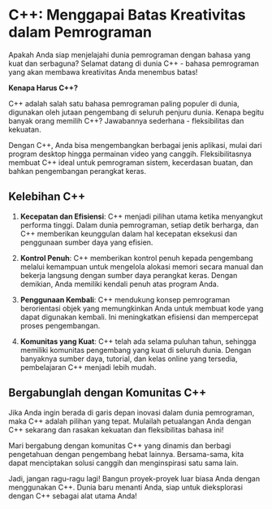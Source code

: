 # **C++: Menggapai Batas Kreativitas dalam Pemrograman**

Apakah Anda siap menjelajahi dunia pemrograman dengan bahasa yang kuat dan serbaguna? Selamat datang di dunia C++ - bahasa pemrograman yang akan membawa kreativitas Anda menembus batas!

**Kenapa Harus C++?**

C++ adalah salah satu bahasa pemrograman paling populer di dunia, digunakan oleh jutaan pengembang di seluruh penjuru dunia. Kenapa begitu banyak orang memilih C++? Jawabannya sederhana - fleksibilitas dan kekuatan.

Dengan C++, Anda bisa mengembangkan berbagai jenis aplikasi, mulai dari program desktop hingga permainan video yang canggih. Fleksibilitasnya membuat C++ ideal untuk pemrograman sistem, kecerdasan buatan, dan bahkan pengembangan perangkat keras.

## **Kelebihan C++**

1. **Kecepatan dan Efisiensi**: C++ menjadi pilihan utama ketika menyangkut performa tinggi. Dalam dunia pemrograman, setiap detik berharga, dan C++ memberikan keunggulan dalam hal kecepatan eksekusi dan penggunaan sumber daya yang efisien.

2. **Kontrol Penuh**: C++ memberikan kontrol penuh kepada pengembang melalui kemampuan untuk mengelola alokasi memori secara manual dan bekerja langsung dengan sumber daya perangkat keras. Dengan demikian, Anda memiliki kendali penuh atas program Anda.

3. **Penggunaan Kembali**: C++ mendukung konsep pemrograman berorientasi objek yang memungkinkan Anda untuk membuat kode yang dapat digunakan kembali. Ini meningkatkan efisiensi dan mempercepat proses pengembangan.

4. **Komunitas yang Kuat**: C++ telah ada selama puluhan tahun, sehingga memiliki komunitas pengembang yang kuat di seluruh dunia. Dengan banyaknya sumber daya, tutorial, dan kelas online yang tersedia, pembelajaran C++ menjadi lebih mudah.

## **Bergabunglah dengan Komunitas C++**

Jika Anda ingin berada di garis depan inovasi dalam dunia pemrograman, maka C++ adalah pilihan yang tepat. Mulailah petualangan Anda dengan C++ sekarang dan rasakan kekuatan dan fleksibilitas bahasa ini!

Mari bergabung dengan komunitas C++ yang dinamis dan berbagi pengetahuan dengan pengembang hebat lainnya. Bersama-sama, kita dapat menciptakan solusi canggih dan menginspirasi satu sama lain.

Jadi, jangan ragu-ragu lagi! Bangun proyek-proyek luar biasa Anda dengan menggunakan C++. Dunia baru menanti Anda, siap untuk dieksplorasi dengan C++ sebagai alat utama Anda!
